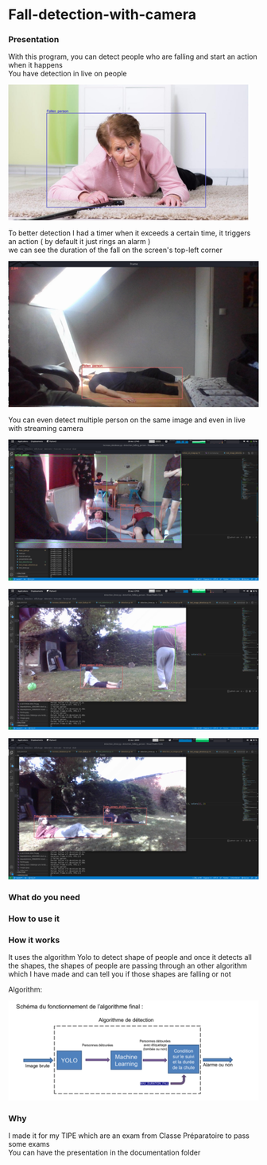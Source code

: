 <h1>Fall-detection-with-camera</h1>

<h3>Presentation</h3>

With this program, you can detect people who are falling and start an action when it happens<br/>
You have detection in live on people<br/>

![My Images](documentation/7.png)

To better detection I had a timer when it exceeds a certain time, it triggers an action ( by default it just rings an alarm ) <br/>
we can see the duration of the fall on the screen's top-left corner<br/>

![My Images](documentation/9.png)

You can even detect multiple person on the same image and even in live with streaming camera

![My Images](documentation/4.png)

![My Images](documentation/11.png)

![My Images](documentation/14.png)

<h3>What do you need</h3>

<h3>How to use it</h3>



<h3>How it works</h3>

It uses the algorithm Yolo to detect shape of people and once it detects all the shapes, the shapes of people are passing through an other algorithm<br/>
which I have made and can tell you if those shapes are falling or not<br/>

Algorithm:<br/>

![My Images](documentation/15.png)

<h3>Why</h3>

I made it for my TIPE which are an exam from Classe Préparatoire to pass some exams<br/>
You can have the presentation in the documentation folder


